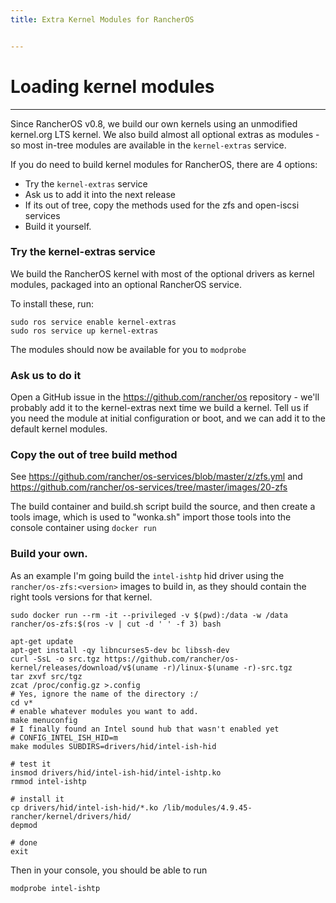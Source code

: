 ```yaml
---
title: Extra Kernel Modules for RancherOS


---
```


# Loading kernel modules
---

Since RancherOS v0.8, we build our own kernels using an unmodified kernel.org LTS kernel.
We also build almost all optional extras as modules - so most in-tree modules are available
in the `kernel-extras` service.

If you do need to build kernel modules for RancherOS, there are 4 options:

* Try the `kernel-extras` service
* Ask us to add it into the next release
* If its out of tree, copy the methods used for the zfs and open-iscsi services
* Build it yourself.

### Try the kernel-extras service

We build the RancherOS kernel with most of the optional drivers as kernel modules, packaged
into an optional RancherOS service.

To install these, run:

```
sudo ros service enable kernel-extras
sudo ros service up kernel-extras
```

The modules should now be available for you to `modprobe`

### Ask us to do it

Open a GitHub issue in the https://github.com/rancher/os repository - we'll probably add
it to the kernel-extras next time we build a kernel. Tell us if you need the module at initial
configuration or boot, and we can add it to the default kernel modules.

### Copy the out of tree build method

See https://github.com/rancher/os-services/blob/master/z/zfs.yml and 
https://github.com/rancher/os-services/tree/master/images/20-zfs

The build container and build.sh script build the source, and then create a tools image, which is used to
"wonka.sh" import those tools into the console container using `docker run`


### Build your own.

As an example I'm going build the `intel-ishtp` hid driver using the `rancher/os-zfs:<version>` images to build in, as they should contain the right tools versions for that kernel.
  

```
sudo docker run --rm -it --privileged -v $(pwd):/data -w /data rancher/os-zfs:$(ros -v | cut -d ' ' -f 3) bash

apt-get update
apt-get install -qy libncurses5-dev bc libssh-dev
curl -SsL -o src.tgz https://github.com/rancher/os-kernel/releases/download/v$(uname -r)/linux-$(uname -r)-src.tgz
tar zxvf src/tgz
zcat /proc/config.gz >.config
# Yes, ignore the name of the directory :/
cd v*
# enable whatever modules you want to add.
make menuconfig
# I finally found an Intel sound hub that wasn't enabled yet
# CONFIG_INTEL_ISH_HID=m
make modules SUBDIRS=drivers/hid/intel-ish-hid

# test it
insmod drivers/hid/intel-ish-hid/intel-ishtp.ko
rmmod intel-ishtp

# install it
cp drivers/hid/intel-ish-hid/*.ko /lib/modules/4.9.45-rancher/kernel/drivers/hid/
depmod

# done
exit
```

Then in your console, you should be able to run

```
modprobe intel-ishtp
```

